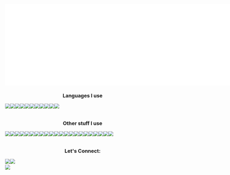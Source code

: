 <!-- stats and languages Chart -->
<div align=center style="display: flex; width: 90%">
	<img src="https://raw.githubusercontent.com/danihek/github-stats/master/generated/overview.svg#gh-dark-mode-only" />
	<img src="https://raw.githubusercontent.com/danihek/github-stats/master/generated/languages.svg#gh-dark-mode-only" />
</div>

<!-- Languages badges -->
<h3 align=center>Languages I use</h3>
<div align=center style="display: flex; width: 90%">
  	<img src="https://skillicons.dev/icons?i=js" height="31px" />
  	<img src="https://skillicons.dev/icons?i=ts" height="31px" />
  	<img src="https://skillicons.dev/icons?i=c" height="31px" />
  	<img src="https://skillicons.dev/icons?i=cpp" height="31px" />
  	<img src="https://skillicons.dev/icons?i=cs" height="31px" />
  	<img src="https://skillicons.dev/icons?i=html" height="31px" />
  	<img src="https://skillicons.dev/icons?i=css" height="31px" />
  	<img src="https://skillicons.dev/icons?i=sass" height="31px" />
  	<img src="https://skillicons.dev/icons?i=python" height="31px" />
  	<img src="https://skillicons.dev/icons?i=rust" height="31px" />
  	<img src="https://skillicons.dev/icons?i=go" height="31px" />
</div>
<!-- Frameworks badges -->
<h3 align=center>Other stuff I use</h3>
<div align=center style="display: flex; width: 90%">
  	<img src="https://skillicons.dev/icons?i=react" height="31px" />
  	<img src="https://skillicons.dev/icons?i=vue" height="31px" />
  	<img src="https://skillicons.dev/icons?i=nextjs" height="31px" />
  	<img src="https://skillicons.dev/icons?i=nuxtjs" height="31px" />
  	<img src="https://skillicons.dev/icons?i=svelte" height="31px" />
  	<img src="https://skillicons.dev/icons?i=redux" height="31px" />
  	<img src="https://skillicons.dev/icons?i=bootstrap" height="31px" />
  	<img src="https://skillicons.dev/icons?i=materialui" height="31px" />
  	<img src="https://skillicons.dev/icons?i=tailwind" height="31px" />
	<!-- 	 -->
  	<img src="https://skillicons.dev/icons?i=sass" height="31px" />
	<!-- 	 -->
  	<img src="https://skillicons.dev/icons?i=django" height="31px" />
  	<img src="https://skillicons.dev/icons?i=express" height="31px" />
	<!-- 	 -->
  	<img src="https://skillicons.dev/icons?i=firebase" height="31px" />
	<!-- 	 -->
  	<img src="https://skillicons.dev/icons?i=flutter" height="31px" />
  	<img src="https://skillicons.dev/icons?i=nodejs" height="31px" />
  	<img src="https://skillicons.dev/icons?i=pug" height="31px" />
  	<img src="https://skillicons.dev/icons?i=wasm" height="31px" />
	<!-- 	 -->
  	<img src="https://skillicons.dev/icons?i=mongodb" height="31px" />
  	<img src="https://skillicons.dev/icons?i=redis" height="31px" />
  	<img src="https://skillicons.dev/icons?i=prisma" height="31px" />
  	<img src="https://skillicons.dev/icons?i=graphql" height="31px" />
  	<img src="https://skillicons.dev/icons?i=mysql" height="31px" />
</div>
<!-- connect badges -->
<h3 align=center>Let's Connect:</h3>
<div align=center style="display: flex; width: 100%">
	<a href="https://www.linkedin.com/in/pascall-de-creator/"><img src="https://img.shields.io/badge/LinkedIn-0077B5?style=for-the-badge&logo=linkedin&logoColor=white"></a>
	<a href="https://x.com/0x15BA88FF"><img src="https://img.shields.io/badge/Twitter-1DA1F2?style=for-the-badge&logo=twitter&logoColor=white"></a>
</div>
<div align=center style="display: flex; width: 100%">
	<img src="https://komarev.com/ghpvc/?username=pascall-de-creator">
</div>
